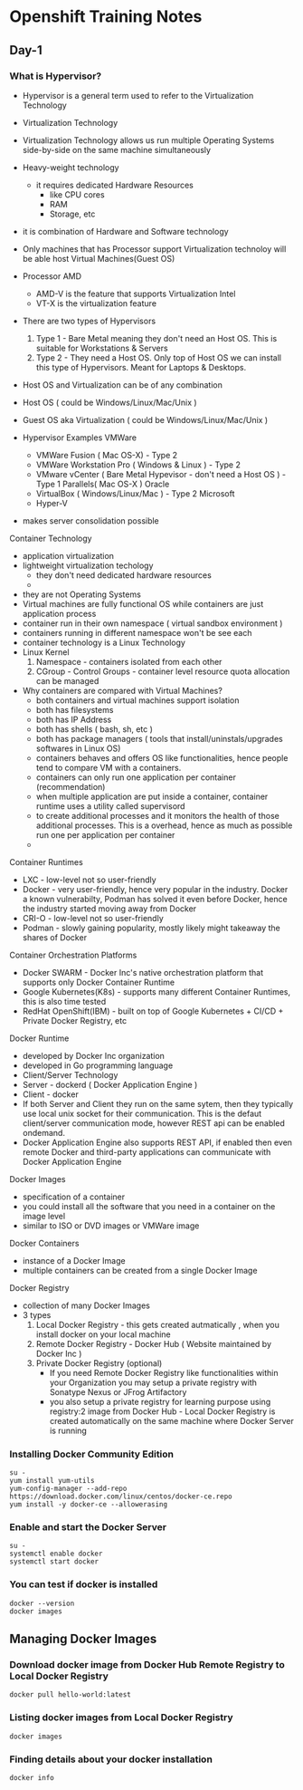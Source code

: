 # Openshift Training Notes

## Day-1

### What is Hypervisor?
- Hypervisor is a general term used to refer to the Virtualization Technology
- Virtualization Technology
- Virtualization Technology allows us run multiple Operating Systems side-by-side on the same machine simultaneously
- Heavy-weight technology
   - it requires dedicated Hardware Resources
       - like CPU cores
       - RAM
       - Storage, etc
 - it is combination of Hardware and Software technology
 - Only machines that has Processor support Virtualization technoloy will be able host Virtual Machines(Guest OS)
 - Processor
   AMD
     - AMD-V is the feature that supports Virtualization
   Intel
     - VT-X is the virtualization feature
 - There are two types of Hypervisors
   1. Type 1 - Bare Metal meaning they don't need an Host OS. This is suitable for Workstations & Servers
   2. Type 2 - They need a Host OS.  Only top of Host OS we can install this type of Hypervisors. 
      Meant for Laptops & Desktops.

 - Host OS and Virtualization can be of any combination
 - Host OS ( could be Windows/Linux/Mac/Unix )
 - Guest OS aka Virtualization ( could be Windows/Linux/Mac/Unix )
 - Hypervisor Examples
   VMWare
      - VMWare Fusion ( Mac OS-X) - Type 2
      - VMWare Workstation Pro ( Windows & Linux ) - Type 2
      - VMware vCenter ( Bare Metal Hypevisor - don't need a Host OS ) - Type 1
   Parallels( Mac OS-X )
   Oracle 
      - VirtualBox ( Windows/Linux/Mac ) - Type 2
   Microsoft
      - Hyper-V

  - makes server consolidation possible

Container Technology
 - application virtualization
 - lightweight virtualization techology
    - they don't need dedicated hardware resources
    - 
 - they are not Operating Systems
 - Virtual machines are fully functional OS while containers are just application process
 - container run in their own namespace ( virtual sandbox environment )
 - containers running in different namespace won't be see each 
 - container technology is a Linux Technology
 - Linux Kernel
   1. Namespace - containers isolated from each other
   2. CGroup - Control Groups - container level resource quota allocation can be managed
 - Why containers are compared with Virtual Machines?
    - both containers and virtual machines support isolation
    - both has filesystems
    - both has IP Address
    - both has shells ( bash, sh, etc )
    - both has package managers ( tools that install/uninstals/upgrades softwares in Linux OS)
    - containers behaves and offers OS like functionalities, hence people tend to compare VM with a containers.
    - containers can only run one application per container (recommendation)
    - when multiple application are put inside a container, container runtime uses a utility called supervisord 
    - to create additional processes and it monitors the health of those additional processes. This is a overhead, hence as much as possible run one per application per container
    - 

Container Runtimes
  - LXC - low-level not so user-friendly
  - Docker - very user-friendly, hence very popular in the industry.  Docker a known vulnerabilty, Podman has solved
             it even before Docker, hence the industry started moving away from Docker
  - CRI-O - low-level not so user-friendly
  - Podman - slowly gaining popularity, mostly likely might takeaway the shares of Docker
   
 Container Orchestration Platforms
   - Docker SWARM - Docker Inc's native orchestration platform that supports only Docker Container Runtime
   - Google Kubernetes(K8s) - supports many different Container Runtimes, this is also time tested
   - RedHat OpenShift(IBM) - built on top of Google Kubernetes + CI/CD + Private Docker Registry, etc 

Docker Runtime
 - developed by Docker Inc organization
 - developed in Go programming language
 - Client/Server Technology
 - Server - dockerd ( Docker Application Engine )
 - Client - docker
 - If both Server and Client they run on the same sytem, then they typically use local unix socket for
   their communication.  This is the defaut client/server communication mode, however REST api can be enabled ondemand.
 - Docker Application Engine also supports REST API, if enabled then even remote Docker and third-party applications
   can communicate with Docker Application Engine

Docker Images
  - specification of a container
  - you could install all the software that you need in a container on the image level
  - similar to ISO or DVD images or VMWare image

Docker Containers
   - instance of a Docker Image
   - multiple containers can be created from a single Docker Image
 
Docker Registry
   - collection of many Docker Images
   - 3 types
       1. Local Docker Registry - this gets created autmatically , when you install docker on your local machine
       2. Remote Docker Registry - Docker Hub ( Website maintained by Docker Inc )
       3. Private Docker Registry (optional) 
          - If you need Remote Docker Registry like functionalities within your Organization you may setup
            a private registry with Sonatype Nexus or JFrog Artifactory
          - you also setup a private registry for learning purpose using registry:2 image from Docker Hub
    - Local Docker Registry is created automatically on the same machine where Docker Server is running

### Installing Docker Community Edition
```
su -
yum install yum-utils
yum-config-manager --add-repo https://download.docker.com/linux/centos/docker-ce.repo
yum install -y docker-ce --allowerasing
```

### Enable and start the Docker Server
```
su -
systemctl enable docker
systemctl start docker
```

### You can test if docker is installed
```
docker --version
docker images
```
## Managing Docker Images

### Download docker image from Docker Hub Remote Registry to Local Docker Registry
```
docker pull hello-world:latest
```

### Listing docker images from Local Docker Registry
```
docker images
```

### Finding details about your docker installation
```
docker info
```
